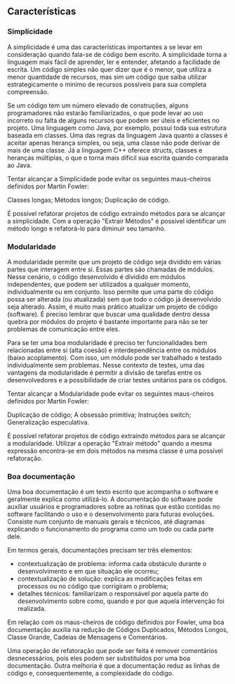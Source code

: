 ## Características

### Simplicidade

A simplicidade é uma das características importantes a se levar em consideração quando fala-se de código bem escrito. A simplicidade torna a linguagem
mais fácil de aprender, ler e entender, afetando a facilidade de escrita. Um código simples não quer dizer que é o menor, que utiliza a menor quantidade de recursos, mas sim um código que saiba utilizar estrategicamente o minímo de recursos possíveis para sua completa compreensão.

Se um código tem um número elevado de construções, alguns programadores não estarão familiarizados, o que pode levar ao uso incorreto ou falta de
alguns recursos que podem ser úteis e eficientes no projeto. Uma linguagem como Java, por exemplo, possui toda sua estrutura baseada em classes. Uma
das regras da linguagem Java quanto a classes é aceitar apenas herança simples, ou seja, uma classe não pode derivar de mais de uma classe. Já a
linguagem C++ oferece structs, classes e heranças múltiplas, o que o torna mais difícil sua escrita quando comparada ao Java.

Tentar alcançar a Simplicidade pode evitar os seguintes maus-cheiros definidos por Martin Fowler:

Classes longas;
Métodos longos;
Duplicação de código.

É possível refatorar projetos de código extraindo métodos para se alcançar a simplicidade. Com a operação "Extrair Métodos" é possível
identificar um método longo e refatorá-lo para diminuir seu tamanho.

### Modularidade

A modularidade permite que um projeto de código seja dividido em várias partes que interagem entre si. Essas partes são chamadas de módulos.
Nesse cenário, o código desenvolvido é dividido em módulos independentes, que podem ser utilizados a qualquer momento, individualmente
ou em conjunto. Isso permite que uma parte do código possa ser alterada (ou atualizada) sem que todo o código já desenvolvido seja alterado.
Assim, é muito mais prático atualizar um projeto de código (software). É preciso lembrar que buscar uma qualidade dentro dessa quebra por módulos do
projeto é bastante importante para não se ter problemas de comunicação entre eles.

Para se ter uma boa modularidade é preciso ter funcionalidades bem relacionadas entre si (alta coesão) e interdependência entre os módulos (baixo acoplamento).
Com isso, um módulo pode ser trabalhado e testado individualmente sem problemas. Nesse contexto de testes, uma das vantagens da modularidade é permitir a
divisão de tarefas entre os desenvolvedores e a possibilidade de criar testes unitários para os códigos.

Tentar alcançar a Modularidade pode evitar os seguintes maus-cheiros definidos por Martin Fowler:

Duplicação de código;
A obsessão primitiva;
Instruções switch;
Generalização especulativa.

É possível refatorar projetos de código extraindo métodos para se alcançar a modularidade. Utilizar a operação "Extrair método" quando a mesma expressão encontra-se em dois métodos na mesma classe é uma possível refatoração.

### Boa documentação

Uma boa documentação é um texto escrito que acompanha o software e geralmente explica como utilizá-lo. A documentação do software pode auxiliar usuários e programadores sobre as rotinas que estão contidas no software facilitando o uso e o desenvolvimento para futuras evoluções. Consiste num conjunto de manuais gerais e técnicos, até diagramas explicando o funcionamento do programa como um todo ou cada parte dele.

Em termos gerais, documentações precisam ter três elementos:

- contextualização de problema: informa cada obstáculo durante o desenvolvimento e em que situação ele ocorreu;
- contextualização de solução: explica as modificações feitas em processos ou no código que corrigiram o problema;
- detalhes técnicos: familiarizam o responsável por aquela parte do desenvolvimento sobre como, quando e por que aquela intervenção foi realizada.

Em relação com os maus-cheiros de código definidos por Fowler, uma boa documentação auxilia na redução de Códigos Duplicados, Métodos Longos, Classe Grande, Cadeias de Mensagens e Comentários.

Uma operação de refatoração que pode ser feita é remover comentários desnecessários, pois eles podem ser substituídos por uma boa documentação. Outra melhoria é que a documentação reduz as linhas de código e, consequentemente, a complexidade do código.
